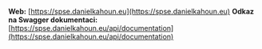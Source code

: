 **Web:** [https://spse.danielkahoun.eu](https://spse.danielkahoun.eu)
**Odkaz na Swagger dokumentaci:** [https://spse.danielkahoun.eu/api/documentation](https://spse.danielkahoun.eu/api/documentation)
